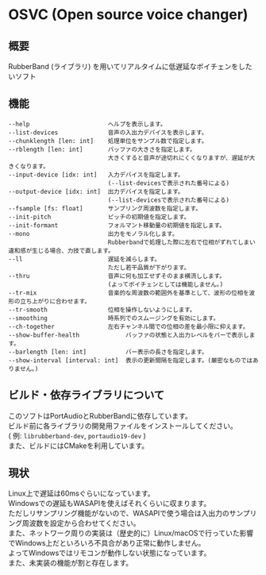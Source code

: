 # OSVC (Open source voice changer)
## 概要
RubberBand (ライブラリ) を用いてリアルタイムに低遅延なボイチェンをしたいソフト  

## 機能
```
--help                      ヘルプを表示します。  
--list-devices              音声の入出力デバイスを表示します。  
--chunklength [len: int]    処理単位をサンプル数で指定します。  
--rblength [len: int]       バッファの大きさを指定します。  
                            大きくすると音声が途切れにくくなりますが、遅延が大きくなります。  
--input-device [idx: int]   入力デバイスを指定します。  
                            (--list-devicesで表示された番号による)  
--output-device [idx: int]  出力デバイスを指定します。  
                            (--list-devicesで表示された番号による)  
--fsample [fs: float]       サンプリング周波数を指定します。  
--init-pitch                ピッチの初期値を指定します。  
--init-formant              フォルマント移動量の初期値を指定します。  
--mono                      出力をモノラル化します。  
                            Rubberbandで処理した際に左右で位相がずれてしまい違和感が生じる場合、力技で直します。  
--ll                        遅延を減らします。  
                            ただし若干品質が下がります。  
--thru                      音声に何も加工せずそのまま横流しします。  
                            (よってボイチェンとしては機能しません。)  
--tr-mix                    音楽的な周波数の範囲外を基準として、波形の位相を波形の立ち上がりに合わせます。  
--tr-smooth                 位相を操作しないようにします。  
--smoothing                 時系列でのスムージングを有効にします。  
--ch-together               左右チャンネル間での位相の差を最小限に抑えます。  
--show-buffer-health             バッファの状態と入出力レベルをバーで表示します。  
--barlength [len: int]           バー表示の長さを指定します。  
--show-interval [interval: int]  表示の更新間隔を指定します。(厳密なものではありません。)  
```

## ビルド・依存ライブラリについて
このソフトはPortAudioとRubberBandに依存しています。  
ビルド前に各ライブラリの開発用ファイルをインストールしてください。  
( 例: `librubberband-dev`, `portaudio19-dev` )  
また、ビルドにはCMakeを利用しています。  

## 現状
Linux上で遅延は60msぐらいになっています。  
Windowsでの遅延もWASAPIを使えばそれくらいに収まります。  
ただしリサンプリング機能がないので、WASAPIで使う場合は入出力のサンプリング周波数を設定から合わせてください。  
また、ネットワーク周りの実装は（歴史的に）Linux/macOSで行っていた影響でWindows上だといろいろ不具合があり正常に動作しません。  
よってWindowsではリモコンが動作しない状態になっています。  
また、未実装の機能が割と存在します。  

